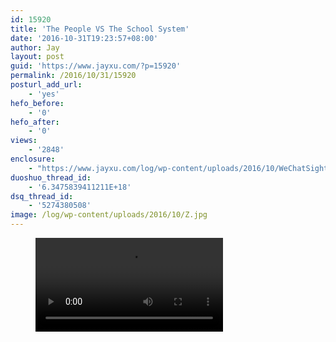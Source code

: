 ```yaml
---
id: 15920
title: 'The People VS The School System'
date: '2016-10-31T19:23:57+08:00'
author: Jay
layout: post
guid: 'https://www.jayxu.com/?p=15920'
permalink: /2016/10/31/15920
posturl_add_url:
    - 'yes'
hefo_before:
    - '0'
hefo_after:
    - '0'
views:
    - '2848'
enclosure:
    - "https://www.jayxu.com/log/wp-content/uploads/2016/10/WeChatSight2045.mp4\r\n17929497\r\nvideo/mp4\r\n"
duoshuo_thread_id:
    - '6.3475839411211E+18'
dsq_thread_id:
    - '5274380508'
image: /log/wp-content/uploads/2016/10/Z.jpg
---
```


<!-- wp:video {"id":15921,"preload":"auto"} -->
<figure class="wp-block-video"><video controls preload="auto" src="https://www.jayxu.com/log/wp-content/uploads/2016/10/WeChatSight2045.mp4" playsinline></video></figure>
<!-- /wp:video -->